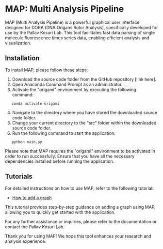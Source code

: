# MAP: Multi Analysis Pipeline

MAP (Multi Analysis Pipeline) is a powerful graphical user interface designed for DORA (DNA Origami Rotor Analysis), specifically developed for use by the Pallav Kosuri Lab. This tool facilitates fast data parsing of single molecule fluorescence times series data, enabling efficient analysis and visualization.

## Installation

To install MAP, please follow these steps:

1. Download the source code folder from the GitHub repository [link here].
2. Open Anaconda Command Prompt as an administrator.
3. Activate the "origami" environment by executing the following command:

```shell
   conda activate origami
```

4. Navigate to the directory where you have stored the downloaded source code folder.
5. Change your current directory to the "src" folder within the downloaded source code folder.
6. Run the following command to start the application:

```shell
   python main.py
```

Please note that MAP requires the "origami" environment to be activated in order to run successfully. Ensure that you have all the necessary dependencies installed before running the application.

## Tutorials

For detailed instructions on how to use MAP, refer to the following tutorial:

- [How to add a graph](https://docs.google.com/document/d/1-iP3nXfDRMby8nnmY4JYUhW9uiQGKKAjAcLwx2RPnnk/edit?usp=sharing)

This tutorial provides step-by-step guidance on adding a graph using MAP, allowing you to quickly get started with the application.

For any further assistance or inquiries, please refer to the documentation or contact the Pallav Kosuri Lab.

Thank you for using MAP! We hope this tool enhances your research and analysis experience.
